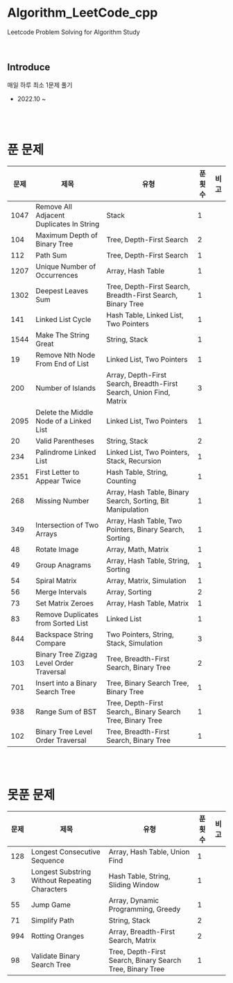 # Algorithm_LeetCode_cpp

Leetcode Problem Solving for Algorithm Study 

<br/>

## Introduce

매일 하루 최소 1문제 풀기
- 2022.10 ~

<br/>
<br/>

# 푼 문제

|문제|제목|유형|푼 횟수|비고|
|------|---|---|---|---|
|1047|Remove All Adjacent Duplicates In String|Stack|1||
|104|Maximum Depth of Binary Tree|Tree, Depth-First Search|2||
|112|Path Sum|Tree, Depth-First Search|1||
|1207|Unique Number of Occurrences|Array, Hash Table|1||
|1302|Deepest Leaves Sum|Tree, Depth-First Search, Breadth-First Search, Binary Tree|1||
|141|Linked List Cycle|Hash Table, Linked List, Two Pointers|1||
|1544|Make The String Great|String, Stack|1||
|19|Remove Nth Node From End of List|Linked List, Two Pointers|1||
|200|Number of Islands|Array, Depth-First Search, Breadth-First Search, Union Find, Matrix|3||
|2095|Delete the Middle Node of a Linked List|Linked List, Two Pointers|1||
|20|Valid Parentheses|String, Stack|2||
|234|Palindrome Linked List|Linked List, Two Pointers, Stack, Recursion|1||
|2351|First Letter to Appear Twice|Hash Table, String, Counting|1||
|268|Missing Number|Array, Hash Table, Binary Search, Sorting, Bit Manipulation|1||
|349|Intersection of Two Arrays|Array, Hash Table, Two Pointers, Binary Search, Sorting|1||
|48|Rotate Image|Array, Math, Matrix|1||
|49|Group Anagrams|Array, Hash Table, String, Sorting|1||
|54|Spiral Matrix|Array, Matrix, Simulation|1||
|56|Merge Intervals|Array, Sorting|2||
|73|Set Matrix Zeroes|Array, Hash Table, Matrix|1||
|83|Remove Duplicates from Sorted List|Linked List|1||
|844|Backspace String Compare|Two Pointers, String, Stack, Simulation|3||
|103|Binary Tree Zigzag Level Order Traversal|Tree, Breadth-First Search, Binary Tree|2||
|701|Insert into a Binary Search Tree|Tree, Binary Search Tree, Binary Tree|1||
|938|Range Sum of BST|Tree, Depth-First Search,, Binary Search Tree, Binary Tree|1||
|102|Binary Tree Level Order Traversal|Tree, Breadth-First Search, Binary Tree|1||

<br/>
<br/>

# 못푼 문제

|문제|제목|유형|푼 횟수|비고|
|------|---|---|---|---|
|128|Longest Consecutive Sequence|Array, Hash Table, Union Find|1||
|3|Longest Substring Without Repeating Characters|Hash Table, String, Sliding Window|1||
|55|Jump Game|Array, Dynamic Programming, Greedy|1||
|71|Simplify Path|String, Stack|2||
|994|Rotting Oranges|Array, Breadth-First Search, Matrix|2||
|98|Validate Binary Search Tree|Tree, Depth-First Search, Binary Search Tree, Binary Tree|1||
